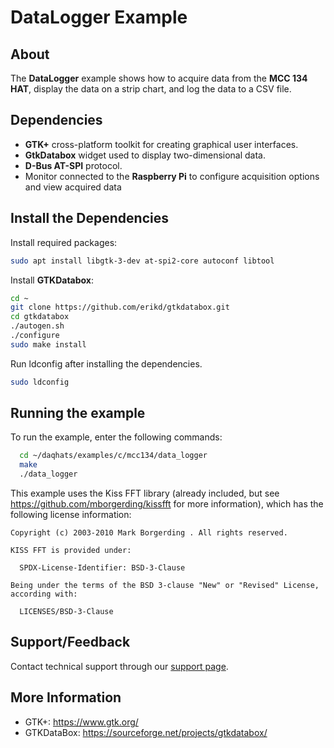 # DataLogger Example

## About
The **DataLogger** example shows how to acquire data from the **MCC 134 HAT**, display the data on 
a strip chart, and log the data to a CSV file. 

## Dependencies
- **GTK+** cross-platform toolkit for creating graphical user interfaces.
- **GtkDatabox** widget used to display two-dimensional data.
- **D-Bus AT-SPI** protocol.
- Monitor connected to the **Raspberry Pi** to configure acquisition options and view acquired data

## Install the Dependencies
Install required packages: 
  ```sh
  sudo apt install libgtk-3-dev at-spi2-core autoconf libtool
  ```
Install **GTKDatabox**:
  ```sh
  cd ~
  git clone https://github.com/erikd/gtkdatabox.git
  cd gtkdatabox
  ./autogen.sh
  ./configure
  sudo make install
  ```
Run ldconfig after installing the dependencies.
  ```sh
  sudo ldconfig
  ```

## Running the example
To run the example, enter the following commands:
  ```sh
    cd ~/daqhats/examples/c/mcc134/data_logger
    make
    ./data_logger
  ```

This example uses the Kiss FFT library (already included, but see
https://github.com/mborgerding/kissfft for more information), which has the
following license information:
```
Copyright (c) 2003-2010 Mark Borgerding . All rights reserved.

KISS FFT is provided under:

  SPDX-License-Identifier: BSD-3-Clause

Being under the terms of the BSD 3-clause "New" or "Revised" License,
according with:

  LICENSES/BSD-3-Clause
```

## Support/Feedback
Contact technical support through our [support page](https://www.mccdaq.com/support/support_form.aspx).

## More Information
- GTK+: https://www.gtk.org/
- GTKDataBox: https://sourceforge.net/projects/gtkdatabox/
